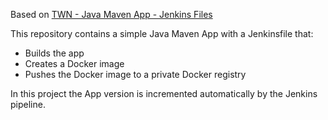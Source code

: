 Based on [TWN - Java Maven App - Jenkins Files](https://gitlab.com/twn-devops-bootcamp/latest/08-jenkins/java-maven-app)

This repository contains a simple Java Maven App with a Jenkinsfile that:
- Builds the app
- Creates a Docker image
- Pushes the Docker image to a private Docker registry

In this project the App version is incremented automatically by the Jenkins pipeline.


